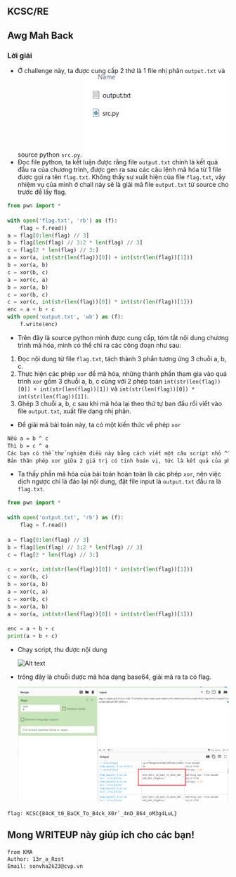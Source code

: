 ## KCSC/RE

## Awg Mah Back

### Lời giải

- Ở challenge này, ta được cung cấp 2 thứ là 1 file nhị phân `output.txt` và source python `src.py`.
  ![Alt text](IMG/AwgMahBack/image.png)
- Đọc file python, ta kết luận được rằng file `output.txt` chính là kết quả đầu ra của chương trình, được gen ra sau các câu lệnh mã hóa từ 1 file được gọi ra tên `flag.txt`. Không thấy sự xuất hiện của file `flag.txt`, vậy nhiệm vụ của mình ở chall này sẽ là giải mã file `output.txt` từ source cho trước để lấy flag.

```python
from pwn import *

with open('flag.txt', 'rb') as (f):
    flag = f.read()
a = flag[0:len(flag) // 3]
b = flag[len(flag) // 3:2 * len(flag) // 3]
c = flag[2 * len(flag) // 3:]
a = xor(a, int(str(len(flag))[0]) + int(str(len(flag))[1]))
b = xor(a, b)
c = xor(b, c)
a = xor(c, a)
b = xor(a, b)
c = xor(b, c)
c = xor(c, int(str(len(flag))[0]) * int(str(len(flag))[1]))
enc = a + b + c
with open('output.txt', 'wb') as (f):
    f.write(enc)
```

- Trên đây là source python mình được cung cấp, tóm tắt nội dung chương trình mã hóa, mình có thể chỉ ra các công đoạn như sau:

1. Đọc nội dung từ file `flag.txt`, tách thành 3 phần tương ứng 3 chuỗi a, b, c.
2. Thực hiện các phép `xor` để mã hóa, những thành phần tham gia vào quá trình `xor` gồm 3 chuỗi a, b, c cùng với 2 phép toán `int(str(len(flag))[0]) + int(str(len(flag))[1])` và `int(str(len(flag))[0]) * int(str(len(flag))[1])`.
3. Ghép 3 chuỗi a, b, c sau khi mã hóa lại theo thứ tự ban đầu rồi viết vào file `output.txt`, xuất file dạng nhị phân.

- Để giải mã bài toán này, ta có một kiến thức về phép `xor`

```txt
Nếu a = b ^ c
Thì b = c ^ a
Các bạn có thể thử nghiệm điều này bằng cách viết một câu script nhỏ ^^.
Bản thân phép xor giữa 2 giá trị có tính hoán vị, tức là kết quả của phép a^b và b^a là như nhau, nên (a^b)^c = a^(c^b). Vậy nên từ output có sẵn, ta hoàn tòan có thể thực hiện ngược lại để lấy được đầu vào bị giấu đi.
```

- Ta thấy phần mã hóa của bài toán hoàn toàn là các phép `xor`, nên việc dịch ngược chỉ là đảo lại nội dung, đặt file input là `output.txt` đầu ra là `flag.txt`.

```python
from pwn import *

with open('output.txt', 'rb') as (f):
    flag = f.read()

a = flag[0:len(flag) // 3]
b = flag[len(flag) // 3:2 * len(flag) // 3]
c = flag[2 * len(flag) // 3:]

c = xor(c, int(str(len(flag))[0]) * int(str(len(flag))[1]))
c = xor(b, c)
b = xor(a, b)
a = xor(c, a)
c = xor(b, c)
b = xor(a, b)
a = xor(a, int(str(len(flag))[0]) + int(str(len(flag))[1]))

enc = a + b + c
print(a + b + c)
```

- Chạy script, thu được nội dung

  ![Alt text](IMG/AwgMahBack/iimage-1.png)

- trông đây là chuỗi được mã hóa dạng base64, giải mã ra ta có flag.

  ![Alt text](IMG/AwgMahBack/image-2.png)

```
flag: KCSC{84cK_t0_BaCK_To_B4ck_X0r`_4nD_864_oM3g4LuL}
```

## Mong WRITEUP này giúp ích cho các bạn!

```
from KMA
Author: 13r_ə_Rɪst
Email: sonvha2k23@cvp.vn
```
